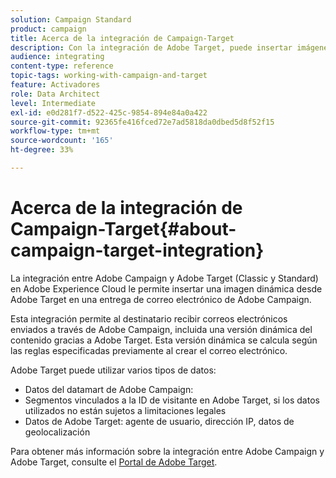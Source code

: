 ```yaml
---
solution: Campaign Standard
product: campaign
title: Acerca de la integración de Campaign-Target
description: Con la integración de Adobe Target, puede insertar imágenes dinámicas generadas por Adobe Target en los mensajes de Adobe Campaign.
audience: integrating
content-type: reference
topic-tags: working-with-campaign-and-target
feature: Activadores
role: Data Architect
level: Intermediate
exl-id: e0d281f7-d522-425c-9854-894e84a0a422
source-git-commit: 92365fe416fced72e7ad5818da0dbed5d8f52f15
workflow-type: tm+mt
source-wordcount: '165'
ht-degree: 33%

---
```


# Acerca de la integración de Campaign-Target{#about-campaign-target-integration}

La integración entre Adobe Campaign y Adobe Target (Classic y Standard) en Adobe Experience Cloud le permite insertar una imagen dinámica desde Adobe Target en una entrega de correo electrónico de Adobe Campaign.

Esta integración permite al destinatario recibir correos electrónicos enviados a través de Adobe Campaign, incluida una versión dinámica del contenido gracias a Adobe Target. Esta versión dinámica se calcula según las reglas especificadas previamente al crear el correo electrónico.

Adobe Target puede utilizar varios tipos de datos:

* Datos del datamart de Adobe Campaign:
* Segmentos vinculados a la ID de visitante en Adobe Target, si los datos utilizados no están sujetos a limitaciones legales
* Datos de Adobe Target: agente de usuario, dirección IP, datos de geolocalización

Para obtener más información sobre la integración entre Adobe Campaign y Adobe Target, consulte el [Portal de Adobe Target](https://experienceleague.adobe.com/docs/target/using/integrate/campaign-and-target.html).
